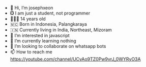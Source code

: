 - 👋 Hi, I’m josephxeon
- ❎ I am just a student, not programmer
- 👨🏻‍🦱 14 years old
- 🇲🇨 Born in Indonesia, Palangkaraya
- 🇮🇳 Currently living in India, Northeast, Mizoram
- 👀 I’m interested in javascript
- 🌱 I’m currently learning nothing
- 💞️ I’m looking to collaborate on whatsapp bots
- 📫 How to reach me https://youtube.com/channel/UCvAo9TZ0Pw9vrJ_0WYRyO3A

<!---
DreamGuyXeon/DreamGuyXeon is a ✨ special ✨ repository because its `README.md` (this file) appears on your GitHub profile.
You can click the Preview link to take a look at your changes.
--->
